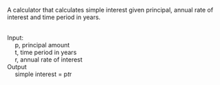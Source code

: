 A calculator that calculates simple interest given principal, annual rate of interest and time period in years.<br><br>

Input:<br>
&emsp;   p, principal amount<br>
&emsp;   t, time period in years<br>
&emsp;   r, annual rate of interest<br>
Output<br>
&emsp;   simple interest = p*t*r
